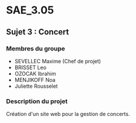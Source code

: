 # SAE_3.05

## Sujet 3 : Concert

### Membres du groupe

- SEVELLEC Maxime (Chef de projet)
- BRISSET Leo
- OZOCAK Ibrahim
- MENJIKOFF Noa
- Juliette Rousselet

### Description du projet

Création d'un site web pour la gestion de concerts.